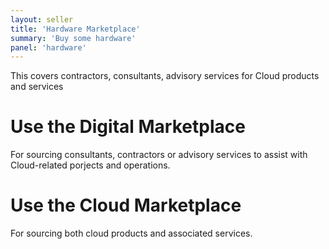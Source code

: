 ```yaml
---
layout: seller
title: 'Hardware Marketplace'
summary: 'Buy some hardware'
panel: 'hardware'
---
```


This covers contractors, consultants, advisory services for Cloud products and services

# Use the Digital Marketplace

For sourcing consultants, contractors or advisory services to assist with Cloud-related porjects and operations.

# Use the Cloud Marketplace

For sourcing both cloud products and associated services.
